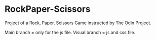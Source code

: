 # RockPaper-Scissors
Project of a Rock, Paper, Scissors Game instructed by The Odin Project.

Main branch = only for the js file.
Visual branch = js and css file.
